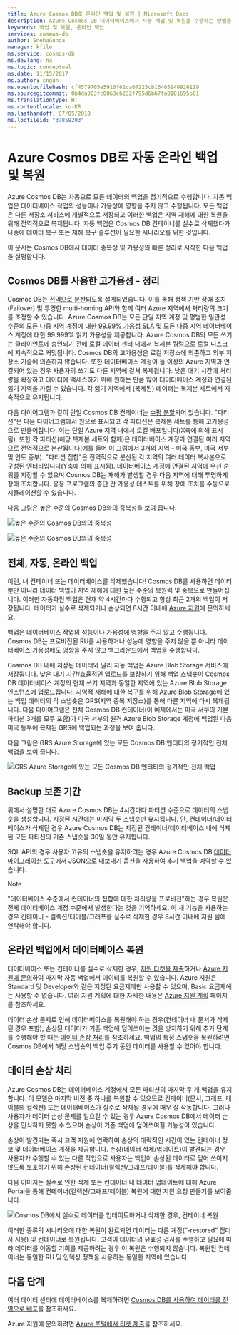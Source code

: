 ```yaml
---
title: Azure Cosmos DB로 온라인 백업 및 복원 | Microsoft Docs
description: Azure Cosmos DB 데이터베이스에서 자동 백업 및 복원을 수행하는 방법을 알아봅니다.
keywords: 백업 및 복원, 온라인 백업
services: cosmos-db
author: SnehaGunda
manager: kfile
ms.service: cosmos-db
ms.devlang: na
ms.topic: conceptual
ms.date: 11/15/2017
ms.author: sngun
ms.openlocfilehash: cf4579705e5910f62ca07223cb16405140926119
ms.sourcegitcommit: 0b4da003fc0063c6232f795d6b67fa8101695b61
ms.translationtype: HT
ms.contentlocale: ko-KR
ms.lasthandoff: 07/05/2018
ms.locfileid: "37859203"
---
```

# <a name="automatic-online-backup-and-restore-with-azure-cosmos-db"></a>Azure Cosmos DB로 자동 온라인 백업 및 복원
Azure Cosmos DB는 자동으로 모든 데이터의 백업을 정기적으로 수행합니다. 자동 백업은 데이터베이스 작업의 성능이나 가용성에 영향을 주지 않고 수행됩니다. 모든 백업은 다른 저장소 서비스에 개별적으로 저장되고 이러한 백업은 지역 재해에 대한 복원을 위해 전역적으로 복제됩니다. 자동 백업은 Cosmos DB 컨테이너를 실수로 삭제했다가 나중에 데이터 복구 또는 재해 복구 솔루션이 필요한 시나리오를 위한 것입니다.  

이 문서는 Cosmos DB에서 데이터 중복성 및 가용성의 빠른 정리로 시작한 다음 백업을 설명합니다. 

## <a name="high-availability-with-cosmos-db---a-recap"></a>Cosmos DB를 사용한 고가용성 - 정리
Cosmos DB는 [전역으로 분산](distribute-data-globally.md)되도록 설계되었습니다. 이를 통해 정책 기반 장애 조치(Failover) 및 투명한 multi-homing API와 함께 여러 Azure 지역에서 처리량의 크기를 조정할 수 있습니다. Azure Cosmos DB는 모든 단일 지역 계정 및 평범한 일관성 수준의 모든 다중 지역 계정에 대한 [99.99% 가용성 SLA](https://azure.microsoft.com/support/legal/sla/cosmos-db) 및 모든 다중 지역 데이터베이스 계정에 대한 99.999% 읽기 가용성을 제공합니다. Azure Cosmos DB의 모든 쓰기는 클라이언트에 승인되기 전에 로컬 데이터 센터 내에서 복제본 쿼럼으로 로컬 디스크에 지속적으로 커밋됩니다. Cosmos DB의 고가용성은 로컬 저장소에 의존하고 외부 저장소 기술에 의존하지 않습니다. 또한 데이터베이스 계정이 둘 이상의 Azure 지역과 연결되어 있는 경우 사용자의 쓰기도 다른 지역에 걸쳐 복제됩니다. 낮은 대기 시간에 처리량을 확장하고 데이터에 액세스하기 위해 원하는 만큼 많이 데이터베이스 계정과 연결된 읽기 지역을 가질 수 있습니다. 각 읽기 지역에서 (복제된) 데이터는 복제본 세트에서 지속적으로 유지됩니다.  

다음 다이어그램과 같이 단일 Cosmos DB 컨테이너는 [수평 분할](partition-data.md)되어 있습니다. "파티션"은 다음 다이어그램에서 원으로 표시되고 각 파티션은 복제본 세트를 통해 고가용성으로 만들어집니다. 이는 단일 Azure 지역 내에서 로컬 배포입니다(X축에 의해 표시됨). 또한 각 파티션(해당 복제본 세트와 함께)은 데이터베이스 계정과 연결된 여러 지역으로 전역적으로 분산됩니다(예를 들어 이 그림에서 3개의 지역 - 미국 동부, 미국 서부 및 인도 중부). "파티션 집합"은 전역적으로 분산된 각 지역의 여러 데이터 복사본으로 구성된 엔터티입니다(Y축에 의해 표시됨). 데이터베이스 계정에 연결된 지역에 우선 순위를 지정할 수 있으며 Cosmos DB는 재해가 발생할 경우 다음 지역에 대해 투명하게 장애 조치합니다. 응용 프로그램의 종단 간 가용성 테스트를 위해 장애 조치를 수동으로 시뮬레이션할 수 있습니다.  

다음 그림은 높은 수준의 Cosmos DB와의 중복성을 보여 줍니다.

![높은 수준의 Cosmos DB와의 중복성](./media/online-backup-and-restore/redundancy.png)

![높은 수준의 Cosmos DB와의 중복성](./media/online-backup-and-restore/global-distribution.png)

## <a name="full-automatic-online-backups"></a>전체, 자동, 온라인 백업
이런, 내 컨테이너 또는 데이터베이스를 삭제했습니다! Cosmos DB를 사용하면 데이터뿐만 아니라 데이터 백업이 지역 재해에 대한 높은 수준의 복원력 및 중복으로 만들어집니다. 이러한 자동화된 백업은 현재 약 4시간마다 수행되고 항상 최근 2개의 백업이 저장됩니다. 데이터가 실수로 삭제되거나 손상되면 8시간 이내에 [Azure 지원](https://azure.microsoft.com/support/options/)에 문의하세요. 

백업은 데이터베이스 작업의 성능이나 가용성에 영향을 주지 않고 수행됩니다. Cosmos DB는 프로비전된 RU를 사용하거나 성능에 영향을 주지 않을 뿐 아니라 데이터베이스 가용성에도 영향을 주지 않고 백그라운드에서 백업을 수행합니다. 

Cosmos DB 내에 저장된 데이터와 달리 자동 백업은 Azure Blob Storage 서비스에 저장됩니다. 낮은 대기 시간/효율적인 업로드를 보장하기 위해 백업 스냅숏이 Cosmos DB 데이터베이스 계정의 현재 쓰기 지역과 동일한 지역에 있는 Azure Blob Storage 인스턴스에 업로드됩니다. 지역적 재해에 대한 복구를 위해 Azure Blob Storage에 있는 백업 데이터의 각 스냅숏은 GRS(지역 중복 저장소)를 통해 다른 지역에 다시 복제됩니다. 다음 다이어그램은 전체 Cosmos DB 컨테이너(이 예제에서는 미국 서부의 기본 파티션 3개를 모두 포함)가 미국 서부의 원격 Azure Blob Storage 계정에 백업된 다음 미국 동부에 복제된 GRS에 백업되는 과정을 보여 줍니다. 

다음 그림은 GRS Azure Storage에 있는 모든 Cosmos DB 엔터티의 정기적인 전체 백업을 보여 줍니다.

![GRS Azure Storage에 있는 모든 Cosmos DB 엔터티의 정기적인 전체 백업](./media/online-backup-and-restore/automatic-backup.png)

## <a name="backup-retention-period"></a>Backup 보존 기간
위에서 설명한 대로 Azure Cosmos DB는 4시간마다 파티션 수준으로 데이터의 스냅숏을 생성합니다. 지정된 시간에는 마지막 두 스냅숏만 유지됩니다. 단, 컨테이너/데이터베이스가 삭제된 경우 Azure Cosmos DB는 지정된 컨테이너/데이터베이스 내에 삭제된 모든 파티션의 기존 스냅숏을 30일 동안 유지합니다.

SQL API의 경우 사용자 고유의 스냅숏을 유지하려는 경우 Azure Cosmos DB [데이터 마이그레이션 도구](import-data.md#export-to-json-file)에서 JSON으로 내보내기 옵션을 사용하여 추가 백업을 예약할 수 있습니다.

> [!NOTE]
> "데이터베이스 수준에서 컨테이너의 집합에 대한 처리량을 프로비전"하는 경우 복원은 전체 데이터베이스 계정 수준에서 발생한다는 것을 기억하세요. 이 새 기능을 사용하는 경우 컨테이너 - 컬렉션/테이블/그래프를 실수로 삭제한 경우 8시간 이내에 지원 팀에 연락해야 합니다. 


## <a name="restoring-a-database-from-an-online-backup"></a>온라인 백업에서 데이터베이스 복원

데이터베이스 또는 컨테이너를 실수로 삭제한 경우, [지원 티켓을 제출](https://portal.azure.com/?#blade/Microsoft_Azure_Support/HelpAndSupportBlade)하거나 [Azure 지원에 문의](https://azure.microsoft.com/support/options/)하여 마지막 자동 백업에서 데이터를 복원할 수 있습니다. Azure 지원은 Standard 및 Developer와 같은 지정된 요금제에만 사용할 수 있으며, Basic 요금제에는 사용할 수 없습니다. 여러 지원 계획에 대한 자세한 내용은 [Azure 지원 계획](https://azure.microsoft.com/support/plans/) 페이지를 참조하세요. 

데이터 손상 문제로 인해 데이터베이스를 복원해야 하는 경우(컨테이너 내 문서가 삭제된 경우 포함), 손상된 데이터가 기존 백업에 덮어쓰이는 것을 방지하기 위해 추가 단계를 수행해야 할 때는 [데이터 손상 처리](#handling-data-corruption)를 참조하세요. 백업의 특정 스냅숏을 복원하려면 Cosmos DB에서 해당 스냅숏의 백업 주기 동안 데이터를 사용할 수 있어야 합니다.

## <a name="handling-data-corruption"></a>데이터 손상 처리

Azure Cosmos DB는 데이터베이스 계정에서 모든 파티션의 마지막 두 개 백업을 유지합니다. 이 모델은 마지막 버전 중 하나를 복원할 수 있으므로 컨테이너(문서, 그래프, 테이블의 컬렉션) 또는 데이터베이스가 실수로 삭제될 경우에 매우 잘 작동합니다. 그러나 사용자가 데이터 손상 문제를 일으킬 수 있는 경우 Azure Cosmos DB에서 데이터 손상을 인식하지 못할 수 있으며 손상이 기존 백업에 덮어쓰여질 가능성이 있습니다. 

손상이 발견되는 즉시 고객 지원에 연락하여 손상의 대략적인 시간이 있는 컨테이너 정보 및 데이터베이스 계정을 제공합니다. 손상(데이터 삭제/업데이트)이 발견되는 경우 사용자가 수행할 수 있는 다른 작업으로 사용자는 백업이 손상된 데이터로 덮어 쓰이지 않도록 보호하기 위해 손상된 컨테이너(컬렉션/그래프/테이블)를 삭제해야 합니다.  

다음 이미지는 실수로 인한 삭제 또는 컨테이너 내 데이터 업데이트에 대해 Azure Portal을 통해 컨테이너(컬렉션/그래프/테이블) 복원에 대한 지원 요청 만들기를 보여줍니다.

![Cosmos DB에서 실수로 데이터를 업데이트하거나 삭제한 경우, 컨테이너 복원](./media/online-backup-and-restore/backup-restore-support.png)

이러한 종류의 시나리오에 대한 복원이 완료되면 데이터는 다른 계정(“-restored” 접미사 사용) 및 컨테이너로 복원됩니다. 고객이 데이터의 유효성 검사를 수행하고 필요에 따라 데이터를 이동할 기회를 제공하려는 경우 이 복원은 수행되지 않습니다. 복원된 컨테이너는 동일한 RU 및 인덱싱 정책을 사용하는 동일한 지역에 있습니다. 

## <a name="next-steps"></a>다음 단계

여러 데이터 센터에 데이터베이스를 복제하려면 [Cosmos DB를 사용하여 데이터를 전역으로 배포](distribute-data-globally.md)를 참조하세요. 

Azure 지원에 문의하려면 [Azure 포털에서 티켓 제출](https://portal.azure.com/?#blade/Microsoft_Azure_Support/HelpAndSupportBlade)을 참조하세요.

